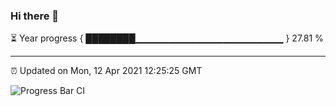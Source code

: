 ### Hi there 👋

⏳ Year progress { ████████▁▁▁▁▁▁▁▁▁▁▁▁▁▁▁▁▁▁▁▁▁▁ } 27.81 %

---

⏰ Updated on Mon, 12 Apr 2021 12:25:25 GMT

![Progress Bar CI](https://github.com/liununu/liununu/workflows/Progress%20Bar%20CI/badge.svg)
